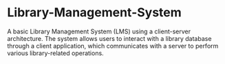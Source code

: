 # Library-Management-System
A basic Library Management System (LMS) using a client-server architecture. The system allows users to interact with a library database through a client application, which communicates with a server to perform various library-related operations.
